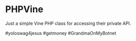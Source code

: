 PHPVine
=======

Just a simple Vine PHP class for accessing their private API.


\#yoloswag4jesus \#getmoney \#GrandmaOnMyBotnet
